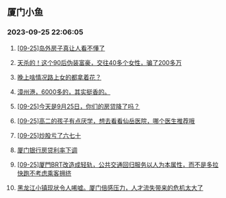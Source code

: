 ## 厦门小鱼 
### 2023-09-25 22:06:05

1. [[09-25]岛外房子真让人看不懂了](http://bbs.xmfish.com/read-htm-tid-18078729.html)

2. [天杀的！这个90后伪装富豪，交往40多个女性，骗了200多万](http://bbs.xmfish.com/read-htm-tid-18078785.html)

3. [晚上啥情况路上女的都拿着花？](http://bbs.xmfish.com/read-htm-tid-18078577.html)

4. [漳州港，6000多的，其实挺香的。](http://bbs.xmfish.com/read-htm-tid-18078821.html)

5. [[09-25]今天是9月25日，你们的房贷降了吗？](http://bbs.xmfish.com/read-htm-tid-18078703.html)

6. [[09-25]高二的孩子有点厌学，想去看看仙岳医院，哪个医生推荐哦](http://bbs.xmfish.com/read-htm-tid-18078778.html)

7. [[09-25]炒股亏了六七十](http://bbs.xmfish.com/read-htm-tid-18078697.html)

8. [厦门银行房贷利率下调](http://bbs.xmfish.com/read-htm-tid-18078773.html)

9. [[09-25]厦門BRT改造成轻轨，公共交通回归服务以人为本属性，而不是多拉快跑不考虑乘客拥挤](http://bbs.xmfish.com/read-htm-tid-18078886.html)

10. [黑龙江小镇现状令人唏嘘。厦门倍感压力，人才流失带来的危机太大了](http://bbs.xmfish.com/read-htm-tid-18078860.html)

